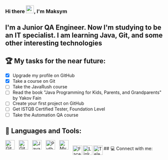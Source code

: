### Hi there <img src="https://media.giphy.com/media/hvRJCLFzcasrR4ia7z/giphy.gif" width="25px">, I'm Maksym

## I'm a Junior QA Engineer. Now I'm studying to be an IT specialist. I am learning Java, Git, and some other interesting technologies
## 🏆 **My tasks for the near future:**
<!-- TODO-IST:START -->
* [x] Upgrade my profile on GitHub
* [x] Take a course on Git
* [ ] Take the JavaRush course
* [ ] Read the book "Java Programming for Kids, Parents, and Grandparents" by Yakov Fain
* [ ] Create your first project on GitHub
* [ ] Get ISTQB Certified Tester, Foundation Level
* [ ] Take the Automation QA course
<!-- TODO-IST:END -->

## 🧰 Languages and Tools:
<img align="left" alt="Git" width="30px" style="padding-right:10px;" src="https://cdn.jsdelivr.net/gh/devicons/devicon/icons/git/git-original.svg" />
<img align="left" alt="GitHub" width="30px" style="padding-right:10px;" src="https://cdn.jsdelivr.net/gh/devicons/devicon/icons/github/github-original.svg" />
<img align="left" alt="Java" width="30px" style="padding-right:10px;" src="https://cdn.jsdelivr.net/npm/devicons@1.8.0/!SVG/java.svg" />
<img align="left" alt="Python" width="30px" style="padding-right:10px;" src="https://cdn.jsdelivr.net/npm/devicons@1.8.0/!SVG/python.svg" />
<img align="left" alt="MySQL" width="30px" style="padding-right:10px;" src="https://cdn.jsdelivr.net/npm/devicons@1.8.0/!SVG/mysql.svg" />
</br>
## 💻 Connect with me:
<a href="https://www.facebook.com/profile.php?id=100009704820125">
  <img align="left" alt="Facebook" width="30px" src="https://cdn.jsdelivr.net/npm/simple-icons@9.5.0/icons/facebook.svg" />
</a>
<a href="https://www.linkedin.com/in/maksym-m-bb6b5ab4/">
  <img align="left" alt="LinkdeIn" width="30px" src="https://cdn.jsdelivr.net/npm/simple-icons@v3/icons/linkedin.svg" />
</a>
<a href="https://t.me/myanovskiy_m">
  <img align="left" alt="Telegram" width="30px" src="https://cdn.jsdelivr.net/npm/simple-icons@v3/icons/telegram.svg" />
</a>